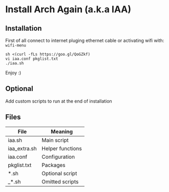# Install Arch Again (a.k.a IAA)

## Installation
First of all connect to internet pluging ethernet cable or activating wifi with: `wifi-menu`

```
sh <(curl -fLs https://goo.gl/QoGZkf)
vi iaa.conf pkglist.txt
./iaa.sh
```
Enjoy :)

## Optional
Add custom scripts to run at the end of installation

## Files
|File          |Meaning          |
|--------------|-----------------|
|iaa.sh        |Main script      |
|iaa\_extra.sh |Helper functions |
|iaa.conf      |Configuration    |
|pkglist.txt   |Packages         |
|\*.sh         |Optional script  |
|\_\*.sh       |Omitted scripts  |
